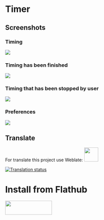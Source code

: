 <h1>Timer</h1>
<h2>Screenshots</h2>
<h3>Timing</h3>
<img src=https://github.com/vikdevelop/timer/blob/main/img/timer-gtk4_2-4_1.png>

<h3>Timing has been finished</h3>
<img src=https://github.com/vikdevelop/timer/blob/main/img/timer-gtk4_2-4_2.png>

<h3>Timing that has been stopped by user</h3>
<img src=https://github.com/vikdevelop/timer/blob/main/img/timer-gtk4_2-4_3.png>

<h3>Preferences</h3>
<img src=https://github.com/vikdevelop/timer/blob/main/img/timer-gtk4_2-4_4.png>

## Translate
For translate this project use Weblate:
<a href="https://hosted.weblate.org/projects/vikdevelop/timer/"><img src="https://upload.wikimedia.org/wikipedia/commons/thumb/6/69/Weblate_logo.svg/300px-Weblate_logo.svg.png?20190703173028" width=45 height=45></a>

<a href="https://hosted.weblate.org/engage/vikdevelop/">
<img src="https://hosted.weblate.org/widgets/vikdevelop/-/287x66-grey.png" alt="Translation status" />
</a>

<h1>Install from Flathub</h1>
    <a href="https://flathub.org/apps/details/com.github.vikdevelop.timer"><img src="https://flathub.org/assets/badges/flathub-badge-en.png" width=150 height=45></a>
